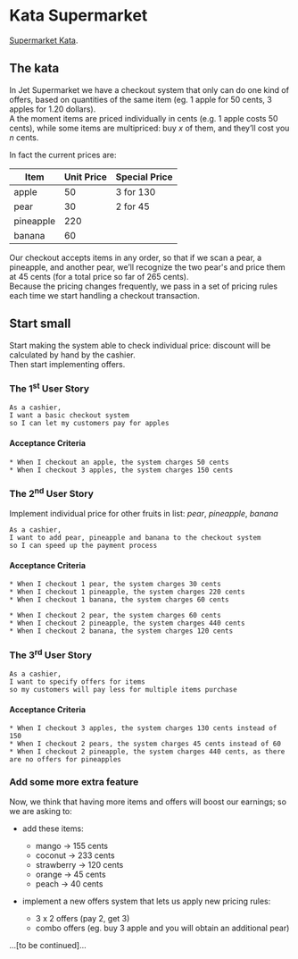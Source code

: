 # Kata Supermarket

[Supermarket Kata](http://codekata.com/kata/kata01-supermarket-pricing/).  

## The kata

In Jet Supermarket we have a checkout system that only can do one kind of offers, 
based on quantities of the same item (eg. 1 apple for 50 cents, 3 apples for 1.20 dollars).  
A the moment items are priced individually in cents (e.g. 1 apple costs 50 cents), 
while some items are multipriced: buy _x_ of them, and they’ll cost you _n_ cents.  

In fact the current prices are:  

|Item       | Unit Price  | Special Price |   
|-----------|-------------|---------------|
| apple     | 50          | 3 for 130     |   
| pear      | 30          | 2 for 45      |   
| pineapple | 220         |               |   
| banana    | 60          |               |   


Our checkout accepts items in any order, so that if we scan a pear, a pineapple, 
and another pear, we’ll recognize the two pear's and price them at 45 cents 
(for a total price so far of 265 cents).   
Because the pricing changes frequently, we pass in a set of pricing rules 
each time we start handling a checkout transaction.  

## Start small

Start making the system able to check individual price: discount will be calculated by hand by the cashier.  
Then start implementing offers.

### The 1<sup>st</sup> User Story

```
As a cashier, 
I want a basic checkout system
so I can let my customers pay for apples
```

#### Acceptance Criteria

```
* When I checkout an apple, the system charges 50 cents
* When I checkout 3 apples, the system charges 150 cents
```

### The 2<sup>nd</sup> User Story

Implement individual price for other fruits in list: _pear_, _pineapple_, _banana_

```
As a cashier, 
I want to add pear, pineapple and banana to the checkout system
so I can speed up the payment process
```

#### Acceptance Criteria

```
* When I checkout 1 pear, the system charges 30 cents
* When I checkout 1 pineapple, the system charges 220 cents
* When I checkout 1 banana, the system charges 60 cents

* When I checkout 2 pear, the system charges 60 cents
* When I checkout 2 pineapple, the system charges 440 cents
* When I checkout 2 banana, the system charges 120 cents
```

### The 3<sup>rd</sup> User Story

```
As a cashier, 
I want to specify offers for items
so my customers will pay less for multiple items purchase
```
#### Acceptance Criteria

```
* When I checkout 3 apples, the system charges 130 cents instead of 150
* When I checkout 2 pears, the system charges 45 cents instead of 60
* When I checkout 2 pineapple, the system charges 440 cents, as there are no offers for pineapples
```

### Add some more extra feature

Now, we think that having more items and offers will boost our earnings; so we are asking to:
* add these items:
  * mango -> 155 cents
  * coconut -> 233 cents
  * strawberry -> 120 cents
  * orange -> 45 cents
  * peach -> 40 cents

* implement a new offers system that lets us apply new pricing rules:
  * 3 x 2 offers (pay 2, get 3)
  * combo offers (eg. buy 3 apple and you will obtain an additional pear)
  
 ...[to be continued]...



